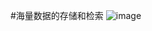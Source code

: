 #海量数据的存储和检索
![image](https://user-images.githubusercontent.com/11482762/183235525-25cc80a3-c396-4407-9d96-f1eea3a8f6e4.png)
